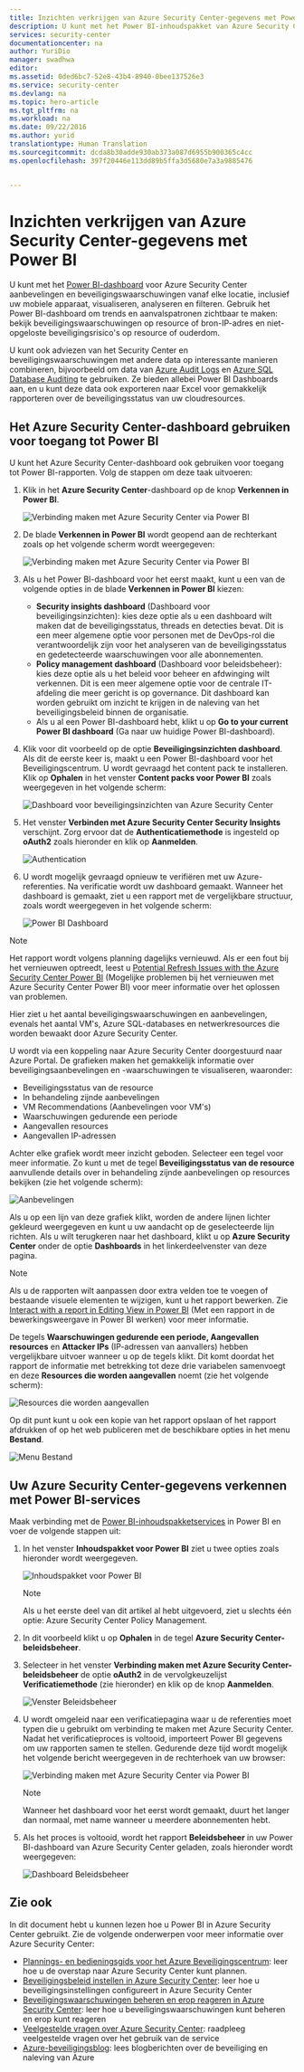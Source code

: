 ```yaml
---
title: Inzichten verkrijgen van Azure Security Center-gegevens met Power BI| Microsoft Docs
description: U kunt met het Power BI-inhoudspakket van Azure Security Center gemakkelijk beveiligingswaarschuwingen, aanbevelingen, aangevallen resources en trends vinden op basis van een gegevensset die voor uw rapportage is gemaakt.
services: security-center
documentationcenter: na
author: YuriDio
manager: swadhwa
editor: 
ms.assetid: 0ded6bc7-52e8-43b4-8940-0bee137526e3
ms.service: security-center
ms.devlang: na
ms.topic: hero-article
ms.tgt_pltfrm: na
ms.workload: na
ms.date: 09/22/2016
ms.author: yurid
translationtype: Human Translation
ms.sourcegitcommit: dcda8b30adde930ab373a087d6955b900365c4cc
ms.openlocfilehash: 397f20446e113dd89b5ffa3d5680e7a3a9885476


---
```

# <a name="get-insights-from-azure-security-center-data-with-power-bi"></a>Inzichten verkrijgen van Azure Security Center-gegevens met Power BI
U kunt met het [Power BI-dashboard](http://aka.ms/azure-security-center-power-bi) voor Azure Security Center aanbevelingen en beveiligingswaarschuwingen vanaf elke locatie, inclusief uw mobiele apparaat, visualiseren, analyseren en filteren. Gebruik het Power BI-dashboard om trends en aanvalspatronen zichtbaar te maken: bekijk beveiligingswaarschuwingen op resource of bron-IP-adres en niet-opgeloste beveiligingsrisico's op resource of ouderdom. 

U kunt ook adviezen van het Security Center en beveiligingswaarschuwingen met andere data op interessante manieren combineren, bijvoorbeeld om data van [Azure Audit Logs](https://powerbi.microsoft.com/blog/monitor-azure-audit-logs-with-power-bi/) en [Azure SQL Database Auditing](https://powerbi.microsoft.com/blog/monitor-your-azure-sql-database-auditing-activity-with-power-bi/) te gebruiken. Ze bieden allebei Power BI Dashboards aan, en u kunt deze data ook exporteren naar Excel voor gemakkelijk rapporteren over de beveiligingsstatus van uw cloudresources.

## <a name="using-azure-security-center-dashboard-to-access-power-bi"></a>Het Azure Security Center-dashboard gebruiken voor toegang tot Power BI
U kunt het Azure Security Center-dashboard ook gebruiken voor toegang tot Power BI-rapporten. Volg de stappen om deze taak uitvoeren: 

1. Klik in het **Azure Security Center**-dashboard op de knop **Verkennen in Power BI**.
   
    ![Verbinding maken met Azure Security Center via Power BI](./media/security-center-powerbi/security-center-powerbi-fig1-new10.png) 
2. De blade **Verkennen in Power BI** wordt geopend aan de rechterkant zoals op het volgende scherm wordt weergegeven:
   
    ![Verbinding maken met Azure Security Center via Power BI](./media/security-center-powerbi/security-center-powerbi-fig1-new2.png)
3. Als u het Power BI-dashboard voor het eerst maakt, kunt u een van de volgende opties in de blade **Verkennen in Power BI** kiezen: 
   
   * **Security insights dashboard** (Dashboard voor beveiligingsinzichten): kies deze optie als u een dashboard wilt maken dat de beveiligingsstatus, threads en detecties bevat. Dit is een meer algemene optie voor personen met de DevOps-rol die verantwoordelijk zijn voor het analyseren van de beveiligingsstatus en gedetecteerde waarschuwingen voor alle abonnementen.
   * **Policy management dashboard** (Dashboard voor beleidsbeheer): kies deze optie als u het beleid voor beheer en afdwinging wilt verkennen.  Dit is een meer algemene optie voor de centrale IT-afdeling die meer gericht is op governance. Dit dashboard kan worden gebruikt om inzicht te krijgen in de naleving van het beveiligingsbeleid binnen de organisatie.
   * Als u al een Power BI-dashboard hebt, klikt u op **Go to your current Power BI dashboard** (Ga naar uw huidige Power BI-dashboard).
4. Klik voor dit voorbeeld op de optie **Beveiligingsinzichten dashboard**. Als dit de eerste keer is, maakt u een Power BI-dashboard voor het Beveiligingscentrum. U wordt gevraagd het content pack te installeren. Klik op **Ophalen** in het venster **Content packs voor Power BI** zoals weergegeven in het volgende scherm:
   
    ![Dashboard voor beveiligingsinzichten van Azure Security Center](./media/security-center-powerbi/security-center-powerbi-fig1-new3.png)
5. Het venster **Verbinden met Azure Security Center Security Insights** verschijnt. Zorg ervoor dat de **Authenticatiemethode** is ingesteld op **oAuth2** zoals hieronder en klik op **Aanmelden**.
   
    ![Authentication](./media/security-center-powerbi/security-center-powerbi-fig1-new4.png)
6. U wordt mogelijk gevraagd opnieuw te verifiëren met uw Azure-referenties. Na verificatie wordt uw dashboard gemaakt. Wanneer het dashboard is gemaakt, ziet u een rapport met de vergelijkbare structuur, zoals wordt weergegeven in het volgende scherm:
   
    ![Power BI Dashboard](./media/security-center-powerbi/security-center-powerbi-fig1-new5.png)

> [!NOTE]
> Het rapport wordt volgens planning dagelijks vernieuwd. Als er een fout bij het vernieuwen optreedt, leest u [Potential Refresh Issues with the Azure Security Center Power BI](https://blogs.msdn.microsoft.com/azuresecurity/2016/04/07/azure-security-center-power-bi-refresh-fails/) (Mogelijke problemen bij het vernieuwen met Azure Security Center Power BI) voor meer informatie over het oplossen van problemen.
> 
> 

Hier ziet u het aantal beveiligingswaarschuwingen en aanbevelingen, evenals het aantal VM's, Azure SQL-databases en netwerkresources die worden bewaakt door Azure Security Center.

U wordt via een koppeling naar Azure Security Center doorgestuurd naar Azure Portal. De grafieken maken het gemakkelijk informatie over beveiligingsaanbevelingen en -waarschuwingen te visualiseren, waaronder:

* Beveiligingsstatus van de resource
* In behandeling zijnde aanbevelingen
* VM Recommendations (Aanbevelingen voor VM's)
* Waarschuwingen gedurende een periode
* Aangevallen resources
* Aangevallen IP-adressen

Achter elke grafiek wordt meer inzicht geboden. Selecteer een tegel voor meer informatie. Zo kunt u met de tegel **Beveiligingsstatus van de resource** aanvullende details over in behandeling zijnde aanbevelingen op resources bekijken (zie het volgende scherm):

![Aanbevelingen](./media/security-center-powerbi/security-center-powerbi-fig1-new6.png)

Als u op een lijn van deze grafiek klikt, worden de andere lijnen lichter gekleurd weergegeven en kunt u uw aandacht op de geselecteerde lijn richten. Als u wilt terugkeren naar het dashboard, klikt u op **Azure Security Center** onder de optie **Dashboards** in het linkerdeelvenster van deze pagina.

> [!NOTE]
> Als u de rapporten wilt aanpassen door extra velden toe te voegen of bestaande visuele elementen te wijzigen, kunt u het rapport bewerken. Zie [Interact with a report in Editing View in Power BI](https://powerbi.microsoft.com/documentation/powerbi-service-interact-with-a-report-in-editing-view/) (Met een rapport in de bewerkingsweergave in Power BI werken) voor meer informatie.
> 
> 

De tegels **Waarschuwingen gedurende een periode, Aangevallen resources** en **Attacker IPs** (IP-adressen van aanvallers) hebben vergelijkbare uitvoer wanneer u op de tegels klikt. Dit komt doordat het rapport de informatie met betrekking tot deze drie variabelen samenvoegt en deze **Resources die worden aangevallen** noemt (zie het volgende scherm):

![Resources die worden aangevallen](./media/security-center-powerbi/security-center-powerbi-fig1-new7.png)

Op dit punt kunt u ook een kopie van het rapport opslaan of het rapport afdrukken of op het web publiceren met de beschikbare opties in het menu **Bestand**.

![Menu Bestand](./media/security-center-powerbi/security-center-powerbi-fig8.png)

## <a name="exploring-your-azure-security-center-data-with-power-bi-services"></a>Uw Azure Security Center-gegevens verkennen met Power BI-services
Maak verbinding met de [Power BI-inhoudspakketservices](https://msit.powerbi.com/groups/me/getdata/services) in Power BI en voer de volgende stappen uit:

1. In het venster **Inhoudspakket voor Power BI** ziet u twee opties zoals hieronder wordt weergegeven.
   
    ![Inhoudspakket voor Power BI](./media/security-center-powerbi/security-center-powerbi-fig1-new.png)
   
   > [!NOTE]
   > Als u het eerste deel van dit artikel al hebt uitgevoerd, ziet u slechts één optie: Azure Security Center Policy Management.
   > 
   > 
2. In dit voorbeeld klikt u op **Ophalen** in de tegel **Azure Security Center-beleidsbeheer**.
3. Selecteer in het venster **Verbinding maken met Azure Security Center-beleidsbeheer** de optie **oAuth2** in de vervolgkeuzelijst **Verificatiemethode** (zie hieronder) en klik op de knop **Aanmelden**.
   
    ![Venster Beleidsbeheer](./media/security-center-powerbi/security-center-powerbi-fig1-new8.png)
4. U wordt omgeleid naar een verificatiepagina waar u de referenties moet typen die u gebruikt om verbinding te maken met Azure Security Center. Nadat het verificatieproces is voltooid, importeert Power BI gegevens om uw rapporten samen te stellen. Gedurende deze tijd wordt mogelijk het volgende bericht weergegeven in de rechterhoek van uw browser:
   
    ![Verbinding maken met Azure Security Center via Power BI](./media/security-center-powerbi/security-center-powerbi-fig4.png)
   
   > [!NOTE]
   > Wanneer het dashboard voor het eerst wordt gemaakt, duurt het langer dan normaal, met name wanneer u meerdere abonnementen hebt. 
   > 
   > 
5. Als het proces is voltooid, wordt het rapport **Beleidsbeheer** in uw Power BI-dashboard van Azure Security Center geladen, zoals hieronder wordt weergegeven:
   
    ![Dashboard Beleidsbeheer](./media/security-center-powerbi/security-center-powerbi-fig1-new9.png)

## <a name="see-also"></a>Zie ook
In dit document hebt u kunnen lezen hoe u Power BI in Azure Security Center gebruikt. Zie de volgende onderwerpen voor meer informatie over Azure Security Center:

* [Plannings- en bedieningsgids voor het Azure Beveiligingscentrum](security-center-planning-and-operations-guide.md): leer hoe u de overstap naar Azure Security Center kunt plannen.
* [Beveiligingsbeleid instellen in Azure Security Center](security-center-policies.md): leer hoe u beveiligingsinstellingen configureert in Azure Security Center
* [Beveiligingswaarschuwingen beheren en erop reageren in Azure Security Center](security-center-managing-and-responding-alerts.md): leer hoe u beveiligingswaarschuwingen kunt beheren en erop kunt reageren
* [Veelgestelde vragen over Azure Security Center](security-center-faq.md): raadpleeg veelgestelde vragen over het gebruik van de service
* [Azure-beveiligingsblog](http://blogs.msdn.com/b/azuresecurity/): lees blogberichten over de beveiliging en naleving van Azure




<!--HONumber=Dec16_HO1-->



